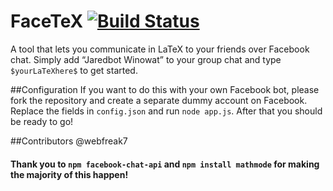 # FaceTeX [![Build Status][travis-image]][travis]
A tool that lets you communicate in LaTeX to your friends over Facebook chat. Simply add “Jaredbot Winowat” to your group chat and type `$yourLaTeXhere$` to get started.

##Configuration
If you want to do this with your own Facebook bot, please fork the repository and create a separate dummy account on Facebook. Replace the fields in `config.json` and run `node app.js`. After that you should be ready to go!

##Contributors
@webfreak7

#### Thank you to `npm facebook-chat-api` and `npm install mathmode` for making the majority of this happen!

[travis-image]: https://travis-ci.org/jarwino/FaceTeX.svg?branch=travis
[travis]: https://travis-ci.org/jarwino/FaceTeX
